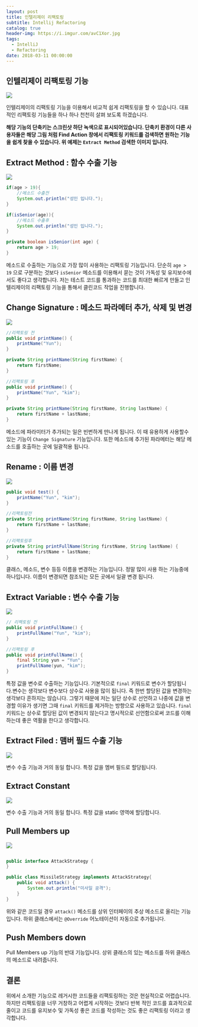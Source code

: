 ```yaml
---
layout: post
title: 인텔리제이 리팩토링
subtitle: Intellij Refactoring
catalog: true
header-img: https://i.imgur.com/avC1Xor.jpg
tags:
  - IntelliJ
  - Refactoring
date: 2018-03-11 00:00:00
---
```



## 인텔리제이 리팩토링 기능

![](https://i.imgur.com/Dq0m2Pf.png)

인텔리제이의 리팩토링 기능을 이용해서 비교적 쉽게 리팩토링을 할 수 있습니다. 대표적인 리팩토링 기능들을 하나 하나 천천히 살펴 보도록 하겠습니다.

**해당 기능의 단축키는 스크린샷 하단 녹색으로 표시되어있습니다. 단축키 환경이 다른 사용자들은 해당 그림 처럼 Find Action 창에서 리팩토링 키워드를 검색하면 원하는 기능을 쉽게 찾을 수 있습니다. 위 예제는 `Extract Method` 검색한 이미지 입니다.**


## Extract Method : 함수 수출 기능

![](https://i.imgur.com/8uhaWJF.png)

```java
if(age > 19){
    //메소드 수출전
    System.out.println("성인 입니다.");
}

if(isSenior(age)){
    //메소드 수출후
    System.out.println("성인 입니다.");
}

private boolean isSenior(int age) {
    return age > 19;
}

```

메소드로 수출하는 기능으로 가장 많이 사용하는 리팩토링 기능입니다. 단순히 `age > 19` 으로 구분하는 것보다 `isSenior` 메소드를 이용해서 묻는 것이 가독성 및 유지보수에서도 좋다고 생각합니다.
저는 테스트 코드를 통과하는 코드를 최대한 빠르게 만들고 인텔리제이의 리팩토링 기능을 통해서 클린코드 작업을 진행합니다.

## Change Signature : 메소드 파라메터 추가, 삭제 및 변경
![](https://i.imgur.com/bsAUiSX.png)

```java
//리팩토링 전
public void printName() {
    printName("Yun");
}

private String printName(String firstName) {
    return firstName;
}

//리팩토링 후
public void printName() {
    printName("Yun", "kim");
}

private String printName(String firstName, String lastName) {
    return firstName + lastName;
}
```

메소드에 파라미터가 추가되는 일은 빈번하게 만나게 됩니다. 이 때 유용하게 사용할수 있는 기능이 `Change Signature` 기능입니다.  또한 메소드에 추가된 파라메터는 해당 메소드를 호출하는 곳에 일괄적용 됩니다.

## Rename : 이름 변경

![](https://i.imgur.com/N4RVP73.png)

```java
public void test() {
    printName("Yun", "kim");
}

//리팩토링전
private String printName(String firstName, String lastName) {
    return firstName + lastName;
}

//리팩토링후
private String printFullName(String firstName, String lastName) {
    return firstName + lastName;
}
```
클래스, 메소드, 변수 등등 이름을 변경하는 기능입니다. 정말 많이 사용 하는 기능중에 하나입니다. 이름이 변경되면 참조되는 모든 곳에서 일괄 변경 됩니다.

## Extract Variable : 변수 수출 기능
![](https://i.imgur.com/gIBsKZ8.png)

```java
// 리팩토링 전
public void printFullName() {
    printFullName("Yun", "kim");
}

//리팩토링 후
public void printFullName() {
    final String yun = "Yun";
    printFullName(yun, "kim");
}
```

특정 값을 변수로 수출하는 기능입니다. 기본적으로 `final` 키워드로 변수가 할당됩니다.변수는 생각보다 변수보다 상수로 사용을 많이 됩니다. 즉 한번 할당된 값을 변경하는 생각보다 흔하지는 않습니다.  그렇기 때문에 저는 일단 상수로 선언하고 나중에 값을 변경할 이유가 생기면 그때 `final` 키워드를 제거하는 방향으로 사용하고 있습니다.  `final` 키워드는 상수로 할당된 값이 변경되지 않는다고 명시적으로 선언함으로써 코드를 이해하는데 좋은 역활을 한다고 생각합니다.

## Extract Filed : 맴버 필드 수출 기능

![](https://i.imgur.com/OFRC3sm.png)

변수 수출 기능과 거의 동일 합니다. 특정 값을 멤버 필드로 할당됩니다.

## Extract Constant

![](https://i.imgur.com/09d6IB8.png)

변수 수출 기능과 거의 동일 합니다. 특정 값을 static 영역에 할당합니다.

## Pull Members up

![](https://i.imgur.com/8UDFcwU.png)

```java

public interface AttackStrategy {
}

public class MissileStrategy implements AttackStrategy{
    public void attack() {
        System.out.println("미사일 공격");
    }
}
```

위와 같은 코드일 경우 `attack()` 메소드를 상위 인터페이의 추상 메소드로 올리는 기능 입니다. 하위 클래스에서는 `@Override` 어노테이션이 자동으로 추가됩니다.

## Push Members down

Pull Members up 기능의 반대 기능입니다. 상위 클래스의 있는 메소드를 하위 클래스의 메소드로 내려줍니다.


## 결론

위에서 소개한 기능으로 레거시한 코드들을 리팩토링하는 것은 현실적으로 어렵습니다. 하지만 리팩토링을 너무 거창하고 어렵게 시작하는 것보다 반복 적인 코드를 효과적으로 줄이고 코드를 유지보수 및 가독성 좋은 코드를 작성하는 것도 좋은 리팩토링 이라고 생각합니다.





